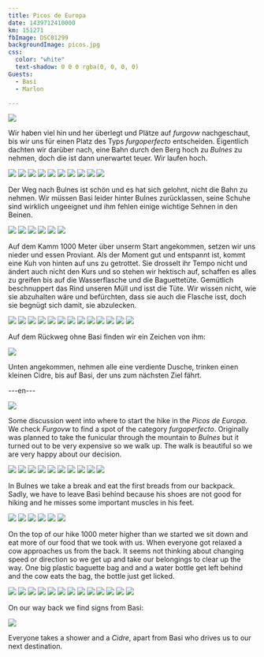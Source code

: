 ```yaml
---
title: Picos de Europa
date: 1439712410000
km: 151271
fbImage: DSC01299
backgroundImage: picos.jpg
css:
  color: "white"
  text-shadow: 0 0 0 rgba(0, 0, 0, 0)
Guests:
  - Basi
  - Marlon

---
```


![](DSC01299)

Wir haben viel hin und her überlegt und Plätze auf *furgovw* nachgeschaut, bis wir uns für einen Platz des Typs *furgoperfecto* entscheiden. Eigentlich dachten wir darüber nach, eine Bahn durch den Berg hoch zu *Bulnes* zu nehmen, doch die ist dann unerwartet teuer. Wir laufen hoch.

![](DSC01306)
![](DSC01307)
![](DSC01314)
![](DSC01321)
![](DSC01331)
![](DSC01336)
![](IMG_9721)
![](IMG_9728)
![](IMG_9738)
![](IMG_9733)

Der Weg nach Bulnes ist schön und es hat sich gelohnt, nicht die Bahn zu nehmen. Wir müssen Basi leider hinter Bulnes zurücklassen, seine Schuhe sind wirklich ungeeignet und ihm fehlen einige wichtige Sehnen in den Beinen.

![](IMG_9752)
![](DSC01342)
![](IMG_9756)
![](IMG_9768)
![](DSC01346)
![](DSC01353)

Auf dem Kamm 1000 Meter über unserm Start angekommen, setzen wir uns nieder und essen Proviant. Als der Moment gut und entspannt ist, kommt eine Kuh von hinten auf uns zu getrottet. Sie drosselt ihr Tempo nicht und ändert auch nicht den Kurs und so stehen wir hektisch auf, schaffen es alles zu greifen bis auf die Wasserflasche und die Baguettetüte. Gemütlich beschnuppert das Rind unseren Müll und isst die Tüte. Wir wissen nicht, wie sie abzuhalten wäre und befürchten, dass sie auch die Flasche isst, doch sie begnügt sich damit, sie abzulecken. 

![](DSC01355)
![](DSC01372)
![](DSC01361)
![](DSC01374)
![](IMG_9745)
![](IMG_9746)
![](DSC01376)
![](IMG_9772)
![](IMG_9774)
![](DSC01380)
![](IMG_9776)
![](IMG_9784)
![](IMG_9789)

Auf dem Rückweg ohne Basi finden wir ein Zeichen von ihm:

![](IMG_9785)

Unten angekommen, nehmen alle eine verdiente Dusche, trinken einen kleinen Cidre, bis auf Basi, der uns zum nächsten Ziel fährt.

---en---

![](DSC01299)

Some discussion went into where to start the hike in the *Picos de Europa*. We check *Furgovw* to find a spot of the category *furgoperfecto*. Originally was planned to take the funicular through the mountain to *Bulnes* but it turned out to be very expensive so we walk up. The walk is beautiful so we are very happy about our decision.

![](DSC01306)
![](DSC01307)
![](DSC01314)
![](DSC01321)
![](DSC01331)
![](DSC01336)
![](IMG_9721)
![](IMG_9728)
![](IMG_9738)
![](IMG_9733)

In Bulnes we take a break and eat the first breads from our backpack. Sadly, we have to leave Basi behind because his shoes are not good for hiking and he misses some important muscles in his feet.

![](IMG_9752)
![](DSC01342)
![](IMG_9756)
![](IMG_9768)
![](DSC01346)
![](DSC01353)

On the top of our hike 1000 meter higher than we started we sit down and eat more of our food that we took with us. When everyone got relaxed a cow approaches us from the back. It seems not thinking about changing speed or direction so we get up and take our belongings to clear up the way. One big plastic baguette bag and and a water bottle get left behind and the cow eats the bag, the bottle just get licked.

![](DSC01355)
![](DSC01372)
![](DSC01361)
![](DSC01374)
![](IMG_9745)
![](IMG_9746)
![](DSC01376)
![](IMG_9772)
![](IMG_9774)
![](DSC01380)
![](IMG_9776)
![](IMG_9784)
![](IMG_9789)

On our way back we find signs from Basi:

![](IMG_9785)

Everyone takes a shower and a *Cidre*, apart from Basi who drives us to our next destination.
